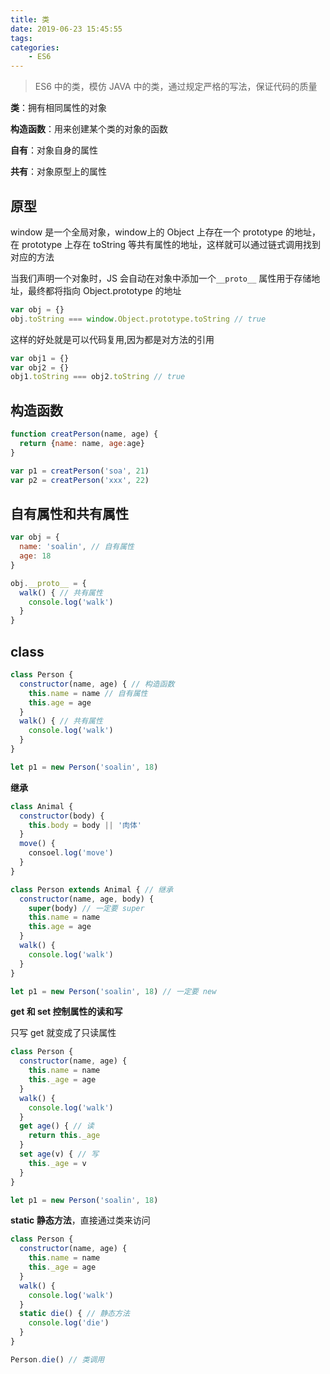 ```yaml
---
title: 类
date: 2019-06-23 15:45:55
tags:
categories:
	- ES6
---
```


> ES6 中的类，模仿 JAVA 中的类，通过规定严格的写法，保证代码的质量

<!--more-->

**类**：拥有相同属性的对象

**构造函数**：用来创建某个类的对象的函数

**自有**：对象自身的属性

**共有**：对象原型上的属性

## 原型

window 是一个全局对象，window上的 Object 上存在一个 prototype 的地址，在 prototype 上存在 toString 等共有属性的地址，这样就可以通过链式调用找到对应的方法

当我们声明一个对象时，JS 会自动在对象中添加一个` __proto__ ` 属性用于存储地址，最终都将指向 Object.prototype 的地址

```javascript
var obj = {}
obj.toString === window.Object.prototype.toString // true
```

这样的好处就是可以代码复用,因为都是对方法的引用

```javascript
var obj1 = {}
var obj2 = {}
obj1.toString === obj2.toString // true
```



## 构造函数

```javascript
function creatPerson(name, age) {
  return {name: name, age:age}
}

var p1 = creatPerson('soa', 21)
var p2 = creatPerson('xxx', 22)
```



## 自有属性和共有属性

```javascript
var obj = {
  name: 'soalin', // 自有属性
  age: 18
}

obj.__proto__ = {
  walk() { // 共有属性
    console.log('walk')
  }
}
```



## class

```javascript
class Person {
  constructor(name, age) { // 构造函数
    this.name = name // 自有属性
    this.age = age
  }
  walk() { // 共有属性
    console.log('walk')
  }
}

let p1 = new Person('soalin', 18)
```

**继承**

```javascript
class Animal {
  constructor(body) {
    this.body = body || '肉体'
  }
  move() {
    consoel.log('move')
  }
}

class Person extends Animal { // 继承
  constructor(name, age, body) {
  	super(body) // 一定要 super
    this.name = name
    this.age = age
  }
  walk() {
    console.log('walk')
  }
}

let p1 = new Person('soalin', 18) // 一定要 new
```

**get 和 set 控制属性的读和写**

只写 get 就变成了只读属性

```javascript
class Person {
  constructor(name, age) {
    this.name = name
    this._age = age
  }
  walk() {
    console.log('walk')
  }
  get age() { // 读
    return this._age
  }
  set age(v) { // 写
    this._age = v
  }
}

let p1 = new Person('soalin', 18)
```

**static 静态方法**，直接通过类来访问

```javascript
class Person {
  constructor(name, age) {
    this.name = name
    this._age = age
  }
  walk() {
    console.log('walk')
  }
  static die() { // 静态方法
    console.log('die')
  }
}

Person.die() // 类调用
```

